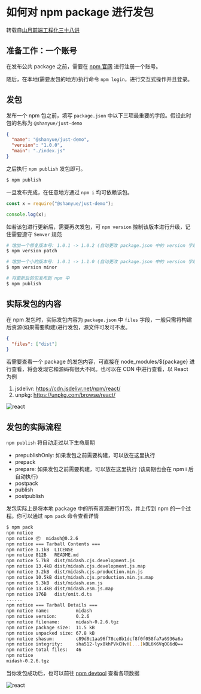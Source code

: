 # 如何对 npm package 进行发包

转载自[山月前端工程化三十八讲](https://q.shanyue.tech/engineering/)

## 准备工作：一个账号

在发布公共 package 之前，需要在 [npm 官网](https://www.npmjs.com/) 进行注册一个账号。

随后，在本地(需要发包的地方)执行命令 `npm login`，进行交互式操作并且登录。

## 发包

发布一个 npm 包之前，填写 `package.json` 中以下三项最重要的字段。假设此时包的名称为 `@shanyue/just-demo`

```json
{
  "name": "@shanyue/just-demo",
  "version": "1.0.0",
  "main": "./index.js"
}
```

之后执行 `npm publish` 发包即可。

```sh
$ npm publish
```

一旦发布完成，在任意地方通过 `npm i` 均可依赖该包。

```js
const x = require("@shanyue/just-demo");

console.log(x);
```

如若该包进行更新后，需要再次发包，可 `npm version` 控制该版本进行升级，记住需要遵守 `Semver` 规范

```sh
# 增加一个修复版本号: 1.0.1 -> 1.0.2 (自动更改 package.json 中的 version 字段)
$ npm version patch

# 增加一个小的版本号: 1.0.1 -> 1.1.0 (自动更改 package.json 中的 version 字段)
$ npm version minor

# 将更新后的包发布到 npm 中
$ npm publish
```

## 实际发包的内容

在 npm 发包时，实际发包内容为 `package.json` 中 `files` 字段，一般只需将构建后资源(如果需要构建)进行发包，源文件可发可不发。

```json
{
  "files": ["dist"]
}
```

若需要查看一个 package 的发包内容，可直接在 node_modules/${package} 进行查看，将会发现它和源码有很大不同。也可以在 CDN 中进行查看，以 React 为例

1. jsdelivr: <https://cdn.jsdelivr.net/npm/react/>
2. unpkg: <https://unpkg.com/browse/react/>

![react](https://cdn.jsdelivr.net/gh/shfshanyue/assets/2021-11-27/clipboard-7248.4f8241.webp)

## 发包的实际流程

`npm publish` 将自动走过以下生命周期

- prepublishOnly: 如果发包之前需要构建，可以放在这里执行
- prepack
- prepare: 如果发包之前需要构建，可以放在这里执行 (该周期也会在 npm i 后自动执行)
- postpack
- publish
- postpublish

发包实际上是将本地 package 中的所有资源进行打包，并上传到 npm 的一个过程。你可以通过 `npm pack` 命令查看详情

```sh
$ npm pack
npm notice
npm notice 📦  midash@0.2.6
npm notice === Tarball Contents ===
npm notice 1.1kB  LICENSE
npm notice 812B   README.md
npm notice 5.7kB  dist/midash.cjs.development.js
npm notice 13.4kB dist/midash.cjs.development.js.map
npm notice 3.2kB  dist/midash.cjs.production.min.js
npm notice 10.5kB dist/midash.cjs.production.min.js.map
npm notice 5.3kB  dist/midash.esm.js
npm notice 13.4kB dist/midash.esm.js.map
npm notice 176B   dist/omit.d.ts
......
npm notice === Tarball Details ===
npm notice name:          midash
npm notice version:       0.2.6
npm notice filename:      midash-0.2.6.tgz
npm notice package size:  11.5 kB
npm notice unpacked size: 67.8 kB
npm notice shasum:        c89d8c1aa96f78ce8b1dcf8f0f058fa7a6936a6a
npm notice integrity:     sha512-lyx8khPVkCHvH[...]kBL6K6VqOG6dQ==
npm notice total files:   46
npm notice
midash-0.2.6.tgz
```

当你发包成功后，也可以前往 [npm devtool](https://npm.devtool.tech/react) 查看各项数据

![react](https://cdn.jsdelivr.net/gh/shfshanyue/assets/2021-11-27/clipboard-8735.9e7628.webp)
